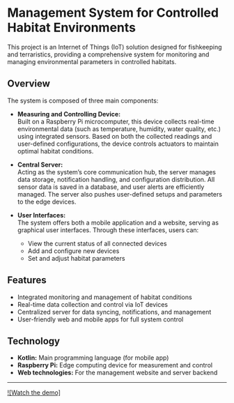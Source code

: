 # Management System for Controlled Habitat Environments

This project is an Internet of Things (IoT) solution designed for fishkeeping and terraristics, providing a comprehensive system for monitoring and managing environmental parameters in controlled habitats.

## Overview

The system is composed of three main components:

- **Measuring and Controlling Device:**  
  Built on a Raspberry Pi microcomputer, this device collects real-time environmental data (such as temperature, humidity, water quality, etc.) using integrated sensors. Based on both the collected readings and user-defined configurations, the device controls actuators to maintain optimal habitat conditions.

- **Central Server:**  
  Acting as the system’s core communication hub, the server manages data storage, notification handling, and configuration distribution. All sensor data is saved in a database, and user alerts are efficiently managed. The server also pushes user-defined setups and parameters to the edge devices.

- **User Interfaces:**  
  The system offers both a mobile application and a website, serving as graphical user interfaces. Through these interfaces, users can:
    - View the current status of all connected devices
    - Add and configure new devices
    - Set and adjust habitat parameters

## Features

- Integrated monitoring and management of habitat conditions
- Real-time data collection and control via IoT devices
- Centralized server for data syncing, notifications, and management
- User-friendly web and mobile apps for full system control

## Technology

- **Kotlin:** Main programming language (for mobile app)
- **Raspberry Pi:** Edge computing device for measurement and control
- **Web technologies:** For the management website and server backend

---

[![Watch the demo]](https://youtu.be/c9P8hOdmjLQ)
